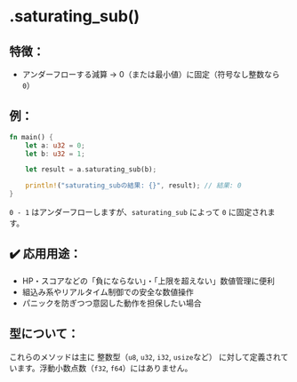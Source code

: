 # .saturating_sub()

## 特徴：

- アンダーフローする減算 → 0（または最小値）に固定（符号なし整数なら `0`）

## 例：

```rs
fn main() {
    let a: u32 = 0;
    let b: u32 = 1;

    let result = a.saturating_sub(b);

    println!("saturating_subの結果: {}", result); // 結果: 0
}
```

`0 - 1` はアンダーフローしますが、`saturating_sub` によって `0` に固定されます。

## ✔️ 応用用途：

- HP・スコアなどの「負にならない」・「上限を超えない」数値管理に便利
- 組込み系やリアルタイム制御での安全な数値操作
- パニックを防ぎつつ意図した動作を担保したい場合

## 型について：

これらのメソッドは主に 整数型（`u8`, `u32`, `i32`, `usize`など） に対して定義されています。浮動小数点数（`f32`, `f64`）にはありません。
